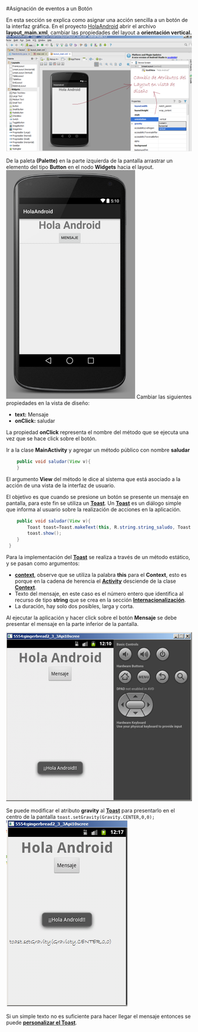 #Asignación de eventos a un Botón

En esta sección se explica como asignar una acción sencilla a un botón de la interfaz gráfica. En el proyecto [HolaAndroid]() abrir el archivo **layout_main.xml**, cambiar las propiedades del layout a **orientación vertical.**
![](/capturas/layout_diseno.png) 

De la paleta **(Palette)** en la parte izquierda de la pantalla arrastrar un elemento del tipo **Button** en el nodo **Widgets** hacia el layout.
![](/capturas/con_boton_mensaje.png)
Cambiar las siguientes propiedades en la vista de diseño:

* **text:** Mensaje
* **onClick:** saludar

La propiedad **onClick** representa el nombre del método que se ejecuta una vez que se hace click sobre el botón.

Ir a la clase **MainActivity** y agregar un método público con nombre **saludar**

```java
    public void saludar(View v){
    }
```

El argumento **View** del método le dice al sistema que está asociado a la acción de una vista de la interfaz de usuario.

El objetivo es que cuando se presione un botón se presente un mensaje en pantalla, para este fin se utiliza un [**Toast**](http://developer.android.com/reference/android/widget/Toast.html).
Un [**Toast**](http://developer.android.com/reference/android/widget/Toast.html) es un diálogo simple que informa al usuario sobre la realización de acciones en la aplicación.

```java
    public void saludar(View v){
        Toast toast=Toast.makeText(this, R.string.string_saludo, Toast.LENGTH_LONG);
        toast.show();
    }
 }
``` 

Para la implementación del [**Toast**](http://developer.android.com/reference/android/widget/Toast.html) se realiza a través de un método estático, y se pasan como argumentos:

* [**context**](http://developer.android.com/reference/android/content/Context.html), observe que se utiliza la palabra **this** para el **Context**, esto es porque en la cadena de herencia el [**Activity**](http://developer.android.com/reference/android/app/Activity.html) desciende de la clase [**Context**](http://developer.android.com/reference/android/content/Context.html).
* Texto del mensaje, en este caso es el número entero que identifica al recurso de tipo **string** que se crea en la sección [**Internacionalización**](inter.md).
* La duración, hay solo dos posibles, larga y corta. 

Al ejecutar la aplicación y hacer click sobre el botón **Mensaje** se debe presentar el mensaje en la parte inferior de la pantalla.

![](/capturas/emulador_toast.png)

Se puede modificar el atributo **gravity** al [**Toast**](http://developer.android.com/reference/android/widget/Toast.html) para presentarlo en el centro de la pantalla `toast.setGravity(Gravity.CENTER,0,0);` 
![](/capturas/emulador_toast_centro.png)

Si un simple texto no es suficiente para hacer llegar el mensaje entonces se puede [**personalizar el Toast**]().

 